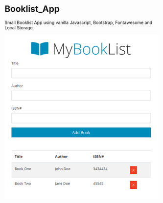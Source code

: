 # Booklist_App
Small Booklist App using vanilla Javascript, Bootstrap, Fontawesome and Local Storage.

![alt MyBookList App](images/site.PNG "MyBookList App")